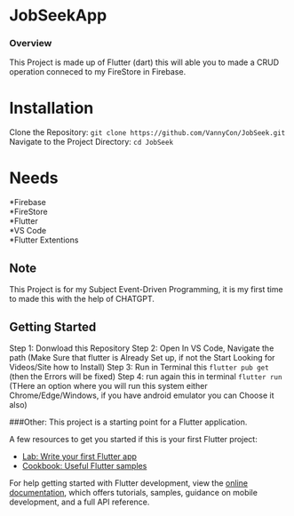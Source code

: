 # JobSeekApp


### Overview
This Project is made up of Flutter (dart) this will able you to made a CRUD operation conneced to my FireStore in Firebase.

# Installation
Clone the Repository:
`git clone https://github.com/VannyCon/JobSeek.git` <br>
Navigate to the Project Directory:
`cd JobSeek`


# Needs
*Firebase <br>
*FireStore <br>
*Flutter <br>
*VS Code <br>
*Flutter Extentions <br>




## Note
This Project is for my Subject Event-Driven Programming, it is my first time to made this with the help of CHATGPT.


## Getting Started
Step 1: Donwload this Repository
Step 2: Open In VS Code, Navigate the path (Make Sure that flutter is Already Set up, if not the Start Looking for Videos/Site how to Install)
Step 3: Run in Terminal this 
`flutter pub get` (then the Errors will be fixed)
Step 4: run again this in terminal
`flutter run` (THere an option where you will run this system either Chrome/Edge/Windows, if you have android emulator you can Choose it also)



###Other: 
This project is a starting point for a Flutter application.

A few resources to get you started if this is your first Flutter project:

- [Lab: Write your first Flutter app](https://docs.flutter.dev/get-started/codelab)
- [Cookbook: Useful Flutter samples](https://docs.flutter.dev/cookbook)

For help getting started with Flutter development, view the
[online documentation](https://docs.flutter.dev/), which offers tutorials,
samples, guidance on mobile development, and a full API reference.
